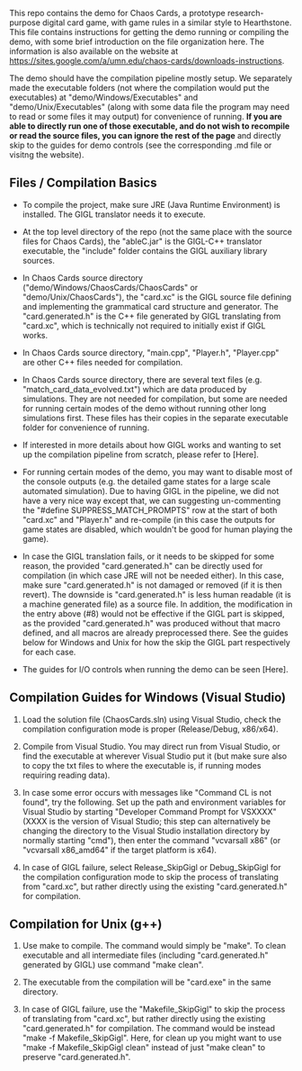 This repo contains the demo for Chaos Cards, a prototype research-purpose digital card game, with game rules in a similar style to Hearthstone. This file contains instructions for getting the demo running or compiling the demo, with some brief introduction on the file organization here. The information is also available on the website at https://sites.google.com/a/umn.edu/chaos-cards/downloads-instructions.

The demo should have the compilation pipeline mostly setup. We separately made the executable folders (not where the compilation would put the executables) at "demo/Windows/Executables" and "demo/Unix/Executables" (along with some data file the program may need to read or some files it may output) for convenience of running. **If you are able to directly run one of those executable, and do not wish to recompile or read the source files, you can ignore the rest of the page** and directly skip to the guides for demo controls (see the corresponding .md file or visitng the website).


## Files / Compilation Basics

* To compile the project, make sure JRE (Java Runtime Environment) is installed. The GIGL translator needs it to execute.

* At the top level directory of the repo (not the same place with the source files for Chaos Cards), the "ableC.jar" is the GIGL-C++ translator executable, the "include" folder contains the GIGL auxiliary library sources.

* In Chaos Cards source directory ("demo/Windows/ChaosCards/ChaosCards" or "demo/Unix/ChaosCards"), the "card.xc" is the GIGL source file defining and implementing the grammatical card structure and generator. The "card.generated.h" is the C++ file generated by GIGL translating from "card.xc", which is technically not required to initially exist if GIGL works.

* In Chaos Cards source directory, "main.cpp", "Player.h", "Player.cpp" are other C++ files needed for compilation.

* In Chaos Cards source directory, there are several text files (e.g. "match_card_data_evolved.txt") which are data produced by simulations. They are not needed for compilation, but some are needed for running certain modes of the demo without running other long simulations first.  These files has their copies in the separate executable folder for convenience of running.

* If interested in more details about how GIGL works and wanting to set up the compilation pipeline from scratch, please refer to [Here].

* For running certain modes of the demo, you may want to disable most of the console outputs (e.g. the detailed game states for a large scale automated simulation). Due to having GIGL in the pipeline, we did not have a very nice way except that, we can suggesting un-commenting the "#define SUPPRESS_MATCH_PROMPTS" row at the start of both "card.xc" and "Player.h" and re-compile (in this case the outputs for game states are disabled, which wouldn't be good for human playing the game).

* In case the GIGL translation fails, or it needs to be skipped for some reason, the provided "card.generated.h" can be directly used for compilation (in which case JRE will not be needed either). In this case, make sure "card.generated.h" is not damaged or removed (if it is then revert). The downside is "card.generated.h" is less human readable (it is a machine generated file) as a source file. In addition, the modification in the entry above (#8) would not be effective if the GIGL part is skipped, as the provided "card.generated.h" was produced without that macro defined, and all macros are already preprocessed there. See the guides below for Windows and Unix for how the skip the GIGL part respectively for each case.

* The guides for I/O controls when running the demo can be seen [Here].


## Compilation Guides for Windows (Visual Studio)

1. Load the solution file (ChaosCards.sln) using Visual Studio, check the compilation configuration mode is proper (Release/Debug, x86/x64).

2. Compile from Visual Studio. You may direct run from Visual Studio, or find the executable at wherever Visual Studio put it (but make sure also to copy the txt files to where the executable is, if running modes requiring reading data).

3. In case some error occurs with messages like "Command CL is not found", try the following. Set up the path and environment variables for Visual Studio by starting "Developer Command Prompt for VSXXXX" (XXXX is the version of Visual Studio; this step can alternatively be changing the directory to the Visual Studio installation directory by normally starting "cmd"), then enter the command "vcvarsall x86" (or "vcvarsall x86_amd64" if the target platform is x64).

4. In case of GIGL failure, select Release_SkipGigl or Debug_SkipGigl for the compilation configuration mode to skip the process of translating from "card.xc", but rather directly using the existing "card.generated.h" for compilation.


## Compilation for Unix (g++)

1. Use make to compile. The command would simply be "make". To clean executable and all intermediate files (including "card.generated.h" generated by GIGL) use command "make clean". 

2. The executable from the compilation will be "card.exe" in the same directory.

3. In case of GIGL failure, use the "Makefile_SkipGigl" to skip the process of translating from "card.xc", but rather directly using the existing "card.generated.h" for compilation. The command would be instead "make -f Makefile_SkipGigl". Here, for clean up you might want to use "make -f Makefile_SkipGigl clean" instead of just "make clean" to preserve "card.generated.h".
